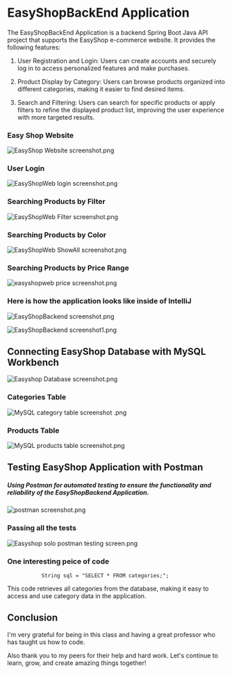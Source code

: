 # EasyShopBackEnd Application

#### 
The EasyShopBackEnd Application is a backend Spring Boot Java API project that supports the EasyShop e-commerce website.
It provides the following features:

1. User Registration and Login: Users can create accounts and securely log in to access personalized features and make purchases.

2. Product Display by Category: Users can browse products organized into different categories, making it easier to find desired items.

3. Search and Filtering: Users can search for specific products or apply filters to refine the displayed product list, improving the user experience with more targeted results.

### Easy Shop Website
![EasyShop Website screenshot.png](EasyShop%20Website%20screenshot.png)
### User Login
![EasyShopWeb login screenshot.png](EasyShopWeb%20login%20screenshot.png)
### Searching Products by Filter
![EasyShopWeb Filter screenshot.png](EasyShopWeb%20Filter%20screenshot.png)
### Searching Products by Color
![EasyShopWeb ShowAll screenshot.png](EasyShopWeb%20ShowAll%20screenshot.png)
### Searching Products by Price Range
![easyshopweb price screenshot.png](easyshopweb%20price%20screenshot.png)

### Here is how the application looks like inside of IntelliJ 
![EasyShopBackend screenshot.png](EasyShopBackend%20screenshot.png)

![EasyShopBackend screenshot1.png](EasyShopBackend%20screenshot1.png)
## Connecting EasyShop Database with MySQL Workbench
![Easyshop Database screenshot.png](Easyshop%20Database%20screenshot.png)

### Categories Table 
![MySQL category table screenshot .png](MySQL%20category%20table%20screenshot%20.png)

### Products Table
![MySQL products table screenshot.png](MySQL%20products%20table%20screenshot.png)
## Testing EasyShop Application with Postman

#####  Using Postman for automated testing to ensure the functionality and reliability of the EasyShopBackend Application.
![postman screenshot.png](postman%20screenshot.png)
### Passing all the tests
![Easyshop solo postman testing screen.png](Easyshop%20solo%20postman%20testing%20screen.png)

### One interesting peice of code 
               String sql = "SELECT * FROM categories;";
This code retrieves all categories from the database, making it easy to access and use category data in the application.

## Conclusion 
I'm very grateful for being in this class and having a great professor who has taught us how to code.

Also thank you to my peers for their help and hard work.
Let's continue to learn, grow, and create amazing things together!


